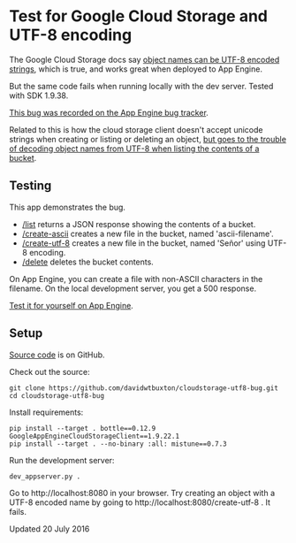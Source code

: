 Test for Google Cloud Storage and UTF-8 encoding
================================================

The Google Cloud Storage docs say [object names can be UTF-8 encoded strings][names], which is true, and works great when deployed to App Engine.

But the same code fails when running locally with the dev server. Tested with SDK 1.9.38.

[This bug was recorded on the App Engine bug tracker][sdk-bug].

Related to this is how the cloud storage client doesn't accept unicode strings when creating or listing or deleting an object, [but goes to the trouble of decoding object names from UTF-8 when listing the contents of a bucket][gcs-bug].


Testing
-------

This app demonstrates the bug.

- [/list](/list) returns a JSON response showing the contents of a bucket.
- [/create-ascii](/create-ascii) creates a new file in the bucket, named 'ascii-filename'.
- [/create-utf-8](/create-utf-8) creates a new file in the bucket, named 'Señor' using UTF-8 encoding.
- [/delete](/delete) deletes the bucket contents.

On App Engine, you can create a file with non-ASCII characters in the filename. On the local development server, you get a 500 response.

[Test it for yourself on App Engine][appspot].


Setup
-----

[Source code][github] is on GitHub.

Check out the source:

    git clone https://github.com/davidwtbuxton/cloudstorage-utf8-bug.git
    cd cloudstorage-utf8-bug

Install requirements:

    pip install --target . bottle==0.12.9 GoogleAppEngineCloudStorageClient==1.9.22.1
    pip install --target . --no-binary :all: mistune==0.7.3

Run the development server:

    dev_appserver.py .

Go to http://localhost:8080 in your browser. Try creating an object with a UTF-8 encoded name by going to http://localhost:8080/create-utf-8 . It fails.


Updated 20 July 2016


[names]: https://cloud.google.com/storage/docs/naming#objectnames
[github]: https://github.com/davidwtbuxton/cloudstorage-utf8-bug
[appspot]: https://cloudstorage-utf8-bug-dot-davidwtbuxton-test.appspot.com/
[sdk-bug]: https://code.google.com/p/googleappengine/issues/detail?id=13138
[gcs-bug]: https://github.com/GoogleCloudPlatform/appengine-gcs-client/issues/39
